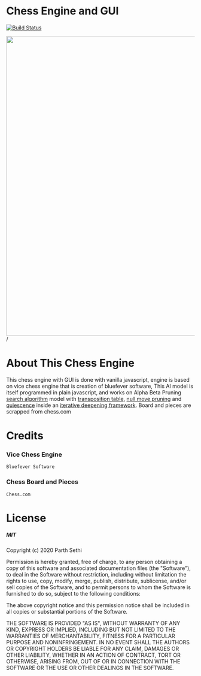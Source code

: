 
# Chess Engine and GUI


[![Build Status](https://travis-ci.org/joemccann/dillinger.svg?branch=master)](https://github.com/victorakaps)

<img align="left" src="https://imgur.com/buTZaOe.gif" width="800px"/> /

# About This Chess Engine
This chess engine with GUI is done with vanilla javascript, engine is based on vice chess engine that is creation of bluefever software, This AI model is itself programmed in plain javascript, and works on Alpha Beta Pruning [search algorithm](https://en.wikipedia.org/wiki/Search_algorithm) model with [transposition table](https://www.chessprogramming.org/Transposition_Table "Transposition Table"), [null move pruning](https://www.chessprogramming.org/Null_Move_Pruning "Null Move Pruning") and [quiescence](https://www.chessprogramming.org/Quiescence_Search "Quiescence Search") inside an [iterative deepening framework](https://www.chessprogramming.org/Iterative_Deepening "Iterative Deepening"). Board and pieces are scrapped from chess.com



# Credits
### Vice Chess Engine
    Bluefever Software 
### Chess Board and Pieces
	Chess.com

# License

##### MIT

Copyright (c) 2020 Parth Sethi

Permission is hereby granted, free of charge, to any person obtaining a copy
of this software and associated documentation files (the "Software"), to deal
in the Software without restriction, including without limitation the rights
to use, copy, modify, merge, publish, distribute, sublicense, and/or sell
copies of the Software, and to permit persons to whom the Software is
furnished to do so, subject to the following conditions:

The above copyright notice and this permission notice shall be included in all
copies or substantial portions of the Software.

THE SOFTWARE IS PROVIDED "AS IS", WITHOUT WARRANTY OF ANY KIND, EXPRESS OR
IMPLIED, INCLUDING BUT NOT LIMITED TO THE WARRANTIES OF MERCHANTABILITY,
FITNESS FOR A PARTICULAR PURPOSE AND NONINFRINGEMENT. IN NO EVENT SHALL THE
AUTHORS OR COPYRIGHT HOLDERS BE LIABLE FOR ANY CLAIM, DAMAGES OR OTHER
LIABILITY, WHETHER IN AN ACTION OF CONTRACT, TORT OR OTHERWISE, ARISING FROM,
OUT OF OR IN CONNECTION WITH THE SOFTWARE OR THE USE OR OTHER DEALINGS IN THE
SOFTWARE.
